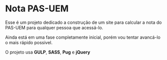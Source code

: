 # Nota PAS-UEM

Esse é um projeto dedicado a construção de um site para calcular a nota do PAS-UEM para qualquer pessoa que acessá-lo.

Ainda está em uma fase completamente inicial, porém vou tentar avancá-lo o mais rápido possivel.

O projeto usa **GULP**, **SASS**, **Pug** e **jQuery**

